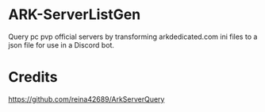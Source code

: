# ARK-ServerListGen
Query pc pvp official servers by transforming arkdedicated.com ini files to a json file for use in a Discord bot.

# Credits
https://github.com/reina42689/ArkServerQuery
